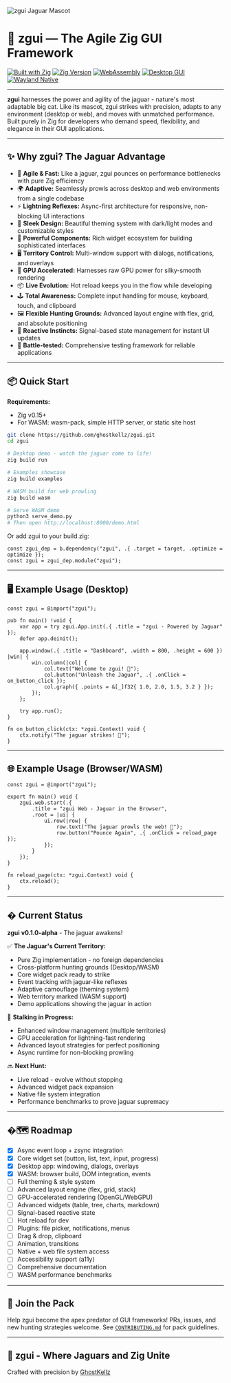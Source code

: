 ![zgui Jaguar Mascot](assets/icons/zgui-jag.png)

# 🐆 zgui — The Agile Zig GUI Framework

[![Built with Zig](https://img.shields.io/badge/Built%20with%20Zig-F7A41D?style=for-the-badge&logo=zig&logoColor=yellow)](https://ziglang.org/)
[![Zig Version](https://img.shields.io/badge/⚡%200.16.0--dev-FF7043?style=for-the-badge)](https://ziglang.org/)
[![WebAssembly](https://img.shields.io/badge/WebAssembly-654FF0?style=for-the-badge&logo=webassembly&logoColor=white)]()
[![Desktop GUI](https://img.shields.io/badge/Desktop%20GUI-2E3440?style=for-the-badge&logo=gnome&logoColor=white)]()
[![Wayland Native](https://img.shields.io/badge/Wayland%20Native-FFC432?style=for-the-badge&logo=wayland&logoColor=black)]()

---

**zgui** harnesses the power and agility of the jaguar - nature's most adaptable big cat. Like its mascot, zgui strikes with precision, adapts to any environment (desktop or web), and moves with unmatched performance. Built purely in Zig for developers who demand speed, flexibility, and elegance in their GUI applications.

---

## ✨ Why zgui? The Jaguar Advantage

* 🐆 **Agile & Fast:** Like a jaguar, zgui pounces on performance bottlenecks with pure Zig efficiency
* 🌍 **Adaptive:** Seamlessly prowls across desktop and web environments from a single codebase
* ⚡ **Lightning Reflexes:** Async-first architecture for responsive, non-blocking UI interactions
* 🎨 **Sleek Design:** Beautiful theming system with dark/light modes and customizable styles
* 🧩 **Powerful Components:** Rich widget ecosystem for building sophisticated interfaces
* 🖥️ **Territory Control:** Multi-window support with dialogs, notifications, and overlays
* 🚀 **GPU Accelerated:** Harnesses raw GPU power for silky-smooth rendering
* 📦 **Live Evolution:** Hot reload keeps you in the flow while developing
* 🕹️ **Total Awareness:** Complete input handling for mouse, keyboard, touch, and clipboard
* 🖼️ **Flexible Hunting Grounds:** Advanced layout engine with flex, grid, and absolute positioning
* 🧬 **Reactive Instincts:** Signal-based state management for instant UI updates
* 🧪 **Battle-tested:** Comprehensive testing framework for reliable applications

---

## 📦 Quick Start

**Requirements:**

* Zig v0.15+
* For WASM: wasm-pack, simple HTTP server, or static site host

```sh
git clone https://github.com/ghostkellz/zgui.git
cd zgui

# Desktop demo - watch the jaguar come to life!
zig build run

# Examples showcase
zig build examples

# WASM build for web prowling
zig build wasm

# Serve WASM demo
python3 serve_demo.py
# Then open http://localhost:8000/demo.html
```

Or add zgui to your build.zig:

```zig
const zgui_dep = b.dependency("zgui", .{ .target = target, .optimize = optimize });
const zgui = zgui_dep.module("zgui");
```

---

## 🖥️ Example Usage (Desktop)

```zig
const zgui = @import("zgui");

pub fn main() !void {
    var app = try zgui.App.init(.{ .title = "zgui - Powered by Jaguar" });
    defer app.deinit();

    app.window(.{ .title = "Dashboard", .width = 800, .height = 600 }) |win| {
        win.column(|col| {
            col.text("Welcome to zgui! 🐆");
            col.button("Unleash the Jaguar", .{ .onClick = on_button_click });
            col.graph({ .points = &[_]f32{ 1.0, 2.0, 1.5, 3.2 } });
        });
    };

    try app.run();
}

fn on_button_click(ctx: *zgui.Context) void {
    ctx.notify("The jaguar strikes! 🐆");
}
```

---

## 🌐 Example Usage (Browser/WASM)

```zig
const zgui = @import("zgui");

export fn main() void {
    zgui.web.start(.{
        .title = "zgui Web - Jaguar in the Browser",
        .root = |ui| {
            ui.row(|row| {
                row.text("The jaguar prowls the web! 🐆");
                row.button("Pounce Again", .{ .onClick = reload_page });
            });
        }
    });
}

fn reload_page(ctx: *zgui.Context) void {
    ctx.reload();
}
```

---

## � Current Status

**zgui v0.1.0-alpha** - The jaguar awakens!

✅ **The Jaguar's Current Territory:**
- Pure Zig implementation - no foreign dependencies
- Cross-platform hunting grounds (Desktop/WASM)
- Core widget pack ready to strike
- Event tracking with jaguar-like reflexes
- Adaptive camouflage (theming system)
- Web territory marked (WASM support)
- Demo applications showing the jaguar in action

🚧 **Stalking in Progress:**
- Enhanced window management (multiple territories)
- GPU acceleration for lightning-fast rendering
- Advanced layout strategies for perfect positioning
- Async runtime for non-blocking prowling

🔜 **Next Hunt:**
- Live reload - evolve without stopping
- Advanced widget pack expansion
- Native file system integration
- Performance benchmarks to prove jaguar supremacy

---

## �🗺️ Roadmap

* [x] Async event loop + zsync integration
* [x] Core widget set (button, list, text, input, progress)
* [x] Desktop app: windowing, dialogs, overlays
* [x] WASM: browser build, DOM integration, events
* [ ] Full theming & style system
* [ ] Advanced layout engine (flex, grid, stack)
* [ ] GPU-accelerated rendering (OpenGL/WebGPU)
* [ ] Advanced widgets (table, tree, charts, markdown)
* [ ] Signal-based reactive state
* [ ] Hot reload for dev
* [ ] Plugins: file picker, notifications, menus
* [ ] Drag & drop, clipboard
* [ ] Animation, transitions
* [ ] Native + web file system access
* [ ] Accessibility support (a11y)
* [ ] Comprehensive documentation
* [ ] WASM performance benchmarks

---

## 🤝 Join the Pack

Help zgui become the apex predator of GUI frameworks! PRs, issues, and new hunting strategies welcome.
See [`CONTRIBUTING.md`](CONTRIBUTING.md) for pack guidelines.

---

## 🐆 zgui - Where Jaguars and Zig Unite

Crafted with precision by [GhostKellz](https://github.com/ghostkellz)

